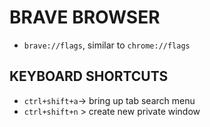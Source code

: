 # BRAVE BROWSER
- `brave://flags`, similar to `chrome://flags`

## KEYBOARD SHORTCUTS
- `ctrl+shift+a`-> bring up tab search menu
- `ctrl+shift+n` > create new private window
